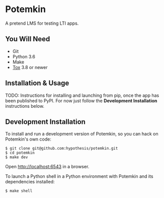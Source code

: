 Potemkin
========

A pretend LMS for testing LTI apps.

You Will Need
-------------

* Git
* Python 3.6
* Make
* [Tox](https://tox.readthedocs.io/en/latest/) 3.8 or newer

Installation & Usage
--------------------

TODO: Instructions for installing and launching from pip, once the app has been
published to PyPI. For now just follow the **Development Installation**
instructions below.

Development Installation
------------------------

To install and run a development version of Potemkin, so you can hack on
Potemkin's own code:

```ShellSession
$ git clone git@github.com:hypothesis/potemkin.git
$ cd potemkin
$ make dev
```

Open <http://localhost:6543> in a browser.

To launch a Python shell in a Python environment with Potemkin and its
dependencies installed:

```ShellSession
$ make shell
```
